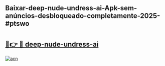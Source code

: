 ## Baixar-deep-nude-undress-ai-Apk-sem-anúncios-desbloqueado-completamente-2025-#ptswo

# <h2><a href="https://ainizakaria.my?title=deep-nude-undress-ai&ref=20M">🔗👉 🔴 deep-nude-undress-ai</a></h2>

[![acn](https://github.com/user-attachments/assets/0f9c940e-d8b0-45ae-aac7-cd30a18b3e1c)](https://ainizakaria.my?title=deep-nude-undress-ai&ref=20M)

